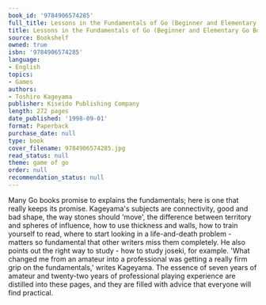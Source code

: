 ```yaml
---
book_id: '9784906574285'
full_title: Lessons in the Fundamentals of Go (Beginner and Elementary Go Books)
title: Lessons in the Fundamentals of Go (Beginner and Elementary Go Books)
source: Bookshelf
owned: true
isbn: '9784906574285'
language:
- English
topics:
- Games
authors:
- Toshiro Kageyama
publisher: Kiseido Publishing Company
length: 272 pages
date_published: '1998-09-01'
format: Paperback
purchase_date: null
type: book
cover_filename: 9784906574285.jpg
read_status: null
theme: game of go
order: null
recommendation_status: null
---
```

Many Go books promise to explains the fundamentals; here is one that really keeps its promise. Kageyama's subjects are connectivity, good and bad shape, the way stones should 'move', the difference between territory and spheres of influence, how to use thickness and walls, how to train yourself to read, where to start looking in a life-and-death problem - matters so fundamental that other writers miss them completely. He also points out the right way to study - how to study joseki, for example. 'What changed me from an amateur into a professional was getting a really firm grip on the fundamentals,' writes Kageyama. The essence of seven years of amateur and twenty-two years of professional playing experience are distilled into these pages, and they are filled with advice that everyone will find practical.

